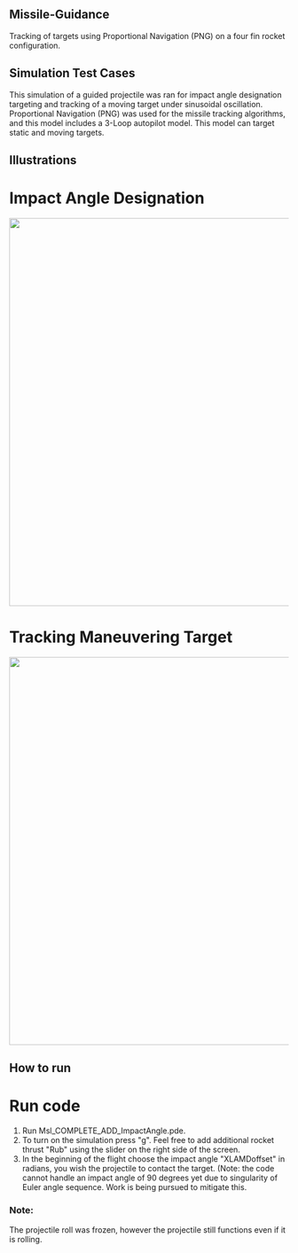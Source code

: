 ## Missile-Guidance
Tracking of targets using Proportional Navigation (PNG) on a four fin rocket configuration.

## Simulation Test Cases
This simulation of a guided projectile was ran for impact angle designation targeting and tracking of a moving target under sinusoidal oscillation.  Proportional Navigation (PNG) was used for the missile tracking algorithms, and this model includes a 3-Loop autopilot model. This model can target static and moving targets.

## Illustrations
# Impact Angle Designation
<img src="https://github.com/Tac321/Missile-Guidance/blob/master/Images/ImpactAngleDesig.gif" width="700" />

# Tracking Maneuvering Target
<img src="https://github.com/Tac321/Missile-Guidance/blob/master/Images/ManeuvTargetPursuit.gif" width="700" />

## How to run
# Run code
1) Run Msl_COMPLETE_ADD_ImpactAngle.pde.
2) To turn on the simulation press "g". Feel free to add additional rocket thrust "Rub" using the slider on the right side of the screen.
3) In the beginning of the flight choose the impact angle "XLAMDoffset" in radians,  you wish the projectile to contact the target. (Note: the code cannot handle an impact angle of 90 degrees yet due to singularity of Euler angle sequence. Work is being pursued to mitigate this.

### Note:
The projectile roll was frozen, however the projectile still functions even if it is rolling.
